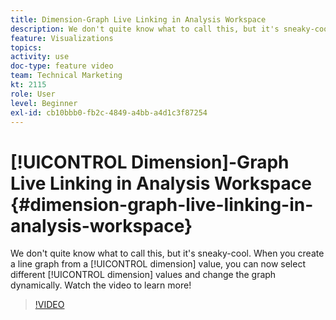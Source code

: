```yaml
---
title: Dimension-Graph Live Linking in Analysis Workspace
description: We don't quite know what to call this, but it's sneaky-cool. When you create a line graph from a dimension value, you can now select different dimension values and change the graph dynamically. Watch the video to learn more!
feature: Visualizations
topics: 
activity: use
doc-type: feature video
team: Technical Marketing
kt: 2115
role: User
level: Beginner
exl-id: cb10bbb0-fb2c-4849-a4bb-a4d1c3f87254
---
```

# [!UICONTROL Dimension]-Graph Live Linking in Analysis Workspace {#dimension-graph-live-linking-in-analysis-workspace}

We don't quite know what to call this, but it's sneaky-cool. When you create a line graph from a [!UICONTROL dimension] value, you can now select different [!UICONTROL dimension] values and change the graph dynamically. Watch the video to learn more!

>[!VIDEO](https://video.tv.adobe.com/v/23991/?quality=12)
